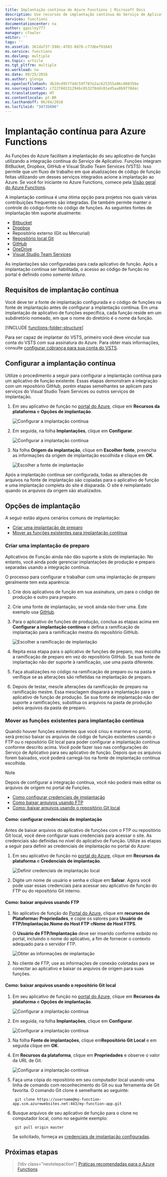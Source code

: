 ```yaml
---
title: Implantação contínua do Azure Functions | Microsoft Docs
description: Use recursos de implantação contínua do Serviço de Aplicativo do Azure para publicar seu Azure Functions.
services: functions
documentationcenter: na
author: ggailey777
manager: cfowler
editor: ''
tags: ''
ms.assetid: 361daf37-598c-4703-8d78-c77dbef91643
ms.service: functions
ms.devlang: multiple
ms.topic: article
ms.tgt_pltfrm: multiple
ms.workload: na
ms.date: 09/25/2016
ms.author: glenga
ms.openlocfilehash: db10cd957f4dc59f787e2ac625355a96c888356e
ms.sourcegitcommit: c722760331294bc8532f8ddc01ed5aa8b9778dec
ms.translationtype: HT
ms.contentlocale: pt-BR
ms.lasthandoff: 06/04/2018
ms.locfileid: "34735696"
---
```

# <a name="continuous-deployment-for-azure-functions"></a>Implantação contínua para Azure Functions
As Funções do Azure facilitam a implantação do seu aplicativo de função utilizando a integração contínua do Serviço de Aplicativo. Funções integram BitBucket, Dropbox, GitHub e Visual Studio Team Services (VSTS). Isso permite que um fluxo de trabalho em que atualizações de código de função feitas utilizando um desses serviços integrados acione a implantação ao Azure. Se você for iniciante no Azure Functions, comece pela [Visão geral do Azure Functions](functions-overview.md).

A implantação contínua é uma ótima opção para projetos nos quais várias contribuições frequentes são integradas. Ele também permite manter o controle do código-fonte no código de funções. As seguintes fontes de implantação têm suporte atualmente:

* [Bitbucket](https://bitbucket.org/)
* [Dropbox](https://www.dropbox.com/)
* Repositório externo (Git ou Mercurial)
* [Repositório local Git](../app-service/app-service-deploy-local-git.md)
* [GitHub](https://github.com)
* [OneDrive](https://onedrive.live.com/)
* [Visual Studio Team Services](https://www.visualstudio.com/team-services/)

As implantações são configuradas para cada aplicativo de função. Após a implantação contínua ser habilitada, o acesso ao código de função no portal é definido como *somente leitura*.

## <a name="continuous-deployment-requirements"></a>Requisitos de implantação contínua

Você deve ter a fonte de implantação configurada e o código de funções na fonte de implantação antes de configurar a implantação contínua. Em uma implantação de aplicativo de funções específica, cada função reside em um subdiretório nomeado, em que o nome do diretório é o nome da função.  

[!INCLUDE [functions-folder-structure](../../includes/functions-folder-structure.md)]

Para ser capaz de implantar do VSTS, primeiro você deve vincular sua conta do VSTS com sua assinatura do Azure. Para obter mais informações, consulte [configurar cobrança para sua conta do VSTS](https://docs.microsoft.com/vsts/billing/set-up-billing-for-your-account-vs?view=vsts#set-up-billing-via-the-azure-portal).

## <a name="set-up-continuous-deployment"></a>Configurar a implantação contínua
Utilize o procedimento a seguir para configurar a implantação contínua para um aplicativo de função existente. Essas etapas demonstram a integração com um repositório GitHub, porém etapas semelhantes se aplicam para serviços do Visual Studio Team Services ou outros serviços de implantação.

1. Em seu aplicativo de função no [portal do Azure](https://portal.azure.com), clique em **Recursos da plataforma** e **Opções de implantação**. 
   
    ![Configurar a implantação contínua](./media/functions-continuous-deployment/setup-deployment.png)
 
2. Em seguida, na folha **Implantações**, clique em **Configurar**.
 
    ![Configurar a implantação contínua](./media/functions-continuous-deployment/setup-deployment-1.png)
   
2. Na folha **Origem da implantação**, clique em **Escolher fonte**, preencha as informações da origem de implantação escolhida e clique em **OK**.
   
    ![Escolher a fonte de implantação](./media/functions-continuous-deployment/choose-deployment-source.png)

Após a implantação contínua ser configurada, todas as alterações de arquivos na fonte de implantação são copiadas para o aplicativo de função e uma implantação completa do site é disparada. O site é reimplantado quando os arquivos da origem são atualizados.

## <a name="deployment-options"></a>Opções de implantação

A seguir estão alguns cenários comuns de implantação:

- [Criar uma implantação de preparo](#staging)
- [Mover as funções existentes para implantação contínua](#existing)

<a name="staging"></a>
### <a name="create-a-staging-deployment"></a>Criar uma implantação de preparo

Aplicativos de Função ainda não dão suporte a slots de implantação. No entanto, você ainda pode gerenciar implantações de produção e preparo separadas usando a integração contínua.

O processo para configurar e trabalhar com uma implantação de preparo geralmente tem esta aparência:

1. Crie dois aplicativos de função em sua assinatura, um para o código de produção e outro para preparo. 

2. Crie uma fonte de implantação, se você ainda não tiver uma. Este exemplo usa [GitHub].

3. Para o aplicativo de funções de produção, conclua as etapas acima em **Configurar a implantação contínua** e defina a ramificação de implantação para a ramificação mestra do repositório GitHub.
   
    ![Escolher a ramificação de implantação](./media/functions-continuous-deployment/choose-deployment-branch.png)

4. Repita essa etapa para o aplicativo de funções de preparo, mas escolha a ramificação de preparo em vez do repositório GitHub. Se sua fonte de implantação não der suporte à ramificação, use uma pasta diferente.
    
5. Faça atualizações no código na ramificação de preparo ou na pasta e verifique se as alterações são refletidas na implantação de preparo.

6. Depois de testar, mescle alterações da ramificação de preparo na ramificação mestre. Essa mesclagem disparará a implantação para o aplicativo de função de produção. Se sua fonte de implantação não der suporte a ramificações, substitua os arquivos na pasta de produção pelos arquivos da pasta de preparo.

<a name="existing"></a>
### <a name="move-existing-functions-to-continuous-deployment"></a>Mover as funções existentes para implantação contínua
Quando houver funções existentes que você criou e manteve no portal, será preciso baixar os arquivos de código de função existentes usando o FTP ou o repositório Git local para poder configurar a implantação contínua conforme descrito acima. Você pode fazer isso nas configurações do Serviço de Aplicativo para seu aplicativo de função. Depois que os arquivos forem baixados, você poderá carregá-los na fonte de implantação contínua escolhida.

> [!NOTE]
> Depois de configurar a integração contínua, você não poderá mais editar os arquivos de origem no portal de Funções.

- [Como configurar credenciais de implantação](#credentials)
- [Como baixar arquivos usando FTP](#downftp)
- [Como: baixar arquivos usando o repositório Git local](#downgit)

<a name="credentials"></a>
#### <a name="how-to-configure-deployment-credentials"></a>Como: configurar credenciais de implantação
Antes de baixar arquivos do aplicativo de funções com o FTP ou repositório Git local, você deve configurar suas credenciais para acessar o site. As credenciais são definidas no nível do aplicativo de Função. Utilize as etapas a seguir para definir as credenciais de implantação no portal do Azure:

1. Em seu aplicativo de função no [portal do Azure](https://portal.azure.com), clique em **Recursos da plataforma** e **Credenciais de implantação**.
   
    ![Definir credenciais de implantação local](./media/functions-continuous-deployment/setup-deployment-credentials.png)

2. Digite um nome de usuário e senha e clique em **Salvar**. Agora você pode usar essas credenciais para acessar seu aplicativo de função do FTP ou do repositório Git interno.

<a name="downftp"></a>
#### <a name="how-to-download-files-using-ftp"></a>Como: baixar arquivos usando FTP

1. No aplicativo de função do [Portal do Azure](https://portal.azure.com), clique em **recursos de Plataforma**e **Propriedades**, e copie os valores para **Usuário de FTP/Implantação**,**Nome do Host FTP** e**Nome de Host FTPS**.  

    O **Usuário de FTP/Implantação** deve ser inserido conforme exibido no portal, incluindo o nome do aplicativo, a fim de fornecer o contexto adequado para o servidor FTP.
   
    ![Obter as informações de implantação](./media/functions-continuous-deployment/get-deployment-credentials.png)

2. No cliente de FTP, use as informações de conexão coletadas para se conectar ao aplicativo e baixar os arquivos de origem para suas funções.

<a name="downgit"></a>
#### <a name="how-to-download-files-using-a-local-git-repository"></a>Como: baixar arquivos usando o repositório Git local

1. Em seu aplicativo de função no [portal do Azure](https://portal.azure.com), clique em **Recursos da plataforma** e **Opções de implantação**. 
   
    ![Configurar a implantação contínua](./media/functions-continuous-deployment/setup-deployment.png)
 
2. Em seguida, na folha **Implantações**, clique em **Configurar**.
 
    ![Configurar a implantação contínua](./media/functions-continuous-deployment/setup-deployment-1.png)
   
2. Na folha **Fonte de implantações**, clique em**Repositório Git Local** e em seguida clique em **OK**.

3. Em **Recursos da plataforma**, clique em **Propriedades** e observe o valor da URL de Git. 
   
    ![Configurar a implantação contínua](./media/functions-continuous-deployment/get-local-git-deployment-url.png)

4. Faça uma cópia do repositório em seu computador local usando uma linha de comando com reconhecimento do Git ou sua ferramenta de Git favorita. O comando Git clone é semelhante ao seguinte:
   
        git clone https://username@my-function-app.scm.azurewebsites.net:443/my-function-app.git

5. Busque arquivos de seu aplicativo de função para o clone no computador local, como no seguinte exemplo:
   
        git pull origin master
   
    Se solicitado, forneça as [credenciais de implantação configuradas](#credentials).  

[GitHub]: https://github.com/

## <a name="next-steps"></a>Próximas etapas

> [!div class="nextstepaction"]
> [Práticas recomendadas para o Azure Functions](functions-best-practices.md)
